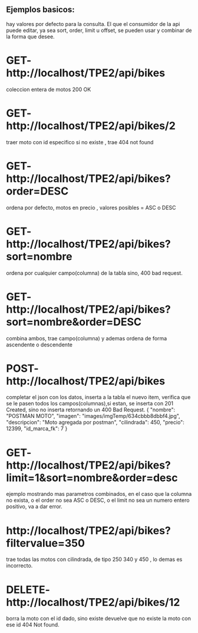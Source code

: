 
## Ejemplos basicos:
 hay valores por defecto para la consulta. El que el consumidor de la api puede editar, ya sea sort, order, limit u offset, se pueden usar y combinar de la forma que desee.

# GET- http://localhost/TPE2/api/bikes   
coleccion entera de motos 200 OK


# GET- http://localhost/TPE2/api/bikes/2 
traer moto con id especifico si no existe , trae 404 not found


# GET- http://localhost/TPE2/api/bikes?order=DESC 
ordena por defecto, motos en precio , valores posibles = ASC o DESC 


# GET- http://localhost/TPE2/api/bikes?sort=nombre 
ordena por cualquier campo(columna) de la tabla sino, 400 bad request.


# GET- http://localhost/TPE2/api/bikes?sort=nombre&order=DESC 
combina ambos, trae campo(columna) y ademas ordena de forma ascendente o descendente


# POST- http://localhost/TPE2/api/bikes 
completar el json con los datos, inserta a la tabla el nuevo item, verifica que se le pasen todos los campos(columnas),si estan, se inserta con 201 Created,  sino no inserta retornando un  400 Bad Request.
{
        "nombre": "POSTMAN MOTO",
        "imagen": "images/imgTemp/634cbbb8dbbf4.jpg",
        "descripcion": "Moto agregada por postman",
        "cilindrada": 450,
        "precio": 12399,
        "id_marca_fk": 7
    }
    

# GET- http://localhost/TPE2/api/bikes?limit=1&sort=nombre&order=desc
ejemplo mostrando mas parametros combinados, en el caso que la columna no exista, o el order no sea ASC o DESC, o el limit no sea un numero entero positivo, va a dar error.

# http://localhost/TPE2/api/bikes?filtervalue=350
trae todas las motos con cilindrada, de tipo 250 340 y 450 , lo demas es incorrecto.

# DELETE- http://localhost/TPE2/api/bikes/12
borra la moto con el id dado, sino existe devuelve que no existe la moto con ese id 404 Not found.
